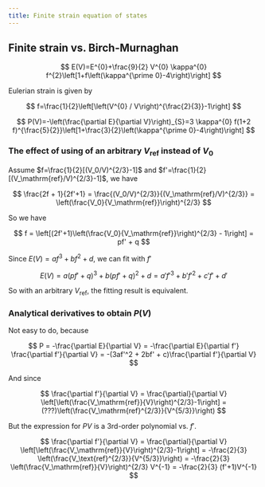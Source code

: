 ```yaml
---
title: Finite strain equation of states
---
```


## Finite strain vs. Birch-Murnaghan

$$ E(V)=E^{0}+\frac{9}{2} V^{0} \kappa^{0} f^{2}\left[1+f\left(\kappa^{\prime 0}-4\right)\right] $$

Eulerian strain is given by

$$ f=\frac{1}{2}\left[\left(V^{0} / V\right)^{\frac{2}{3}}-1\right] $$

$$ P(V)=-\left(\frac{\partial E}{\partial V}\right)_{S}=3 \kappa^{0} f(1+2 f)^{\frac{5}{2}}\left[1+\frac{3}{2}\left(\kappa^{\prime 0}-4\right)\right] $$

### The effect of using of an arbitrary $V_\mathrm{ref}$ instead of $V_0$

Assume $f=\frac{1}{2}[(V_0/V)^{2/3}-1]$ and $f'=\frac{1}{2}[(V_\mathrm{ref}/V)^{2/3}-1]$, we have

$$ \frac{2f + 1}{2f'+1} = \frac{(V_0/V)^{2/3}}{(V_\mathrm{ref}/V)^{2/3}} = \left(\frac{V_0}{V_\mathrm{ref}}\right)^{2/3} $$

So we have

$$ f = \left[(2f'+1)\left(\frac{V_0}{V_\mathrm{ref}}\right)^{2/3} - 1\right] = pf' + q $$

Since $E(V) = a f^3 + bf^2 + d$, we can fit with $f'$

$$ E(V) = a(pf' + q)^3 + b(pf'+q)^2 + d = a'f'^3 + b'f'^2 + c'f' + d' $$

So with an arbitrary $V_\mathrm{ref}$, the fitting result is equivalent.

### Analytical derivatives to obtain $P(V)$

Not easy to do, because

$$ P = -\frac{\partial E}{\partial V} = -\frac{\partial E}{\partial f'} \frac{\partial f'}{\partial V} = -(3af'^2 + 2bf' + c)\frac{\partial f'}{\partial V} $$

And since

$$ \frac{\partial f'}{\partial V}  =  \frac{\partial}{\partial V} \left[\left(\frac{V_\mathrm{ref}}{V}\right)^{2/3}-1\right] = (???)\left(\frac{V_\mathrm{ref}^{2/3}}{V^{5/3}}\right) $$

But the expression for $PV$ is a 3rd-order polynomial vs. $f'$.

$$ \frac{\partial f'}{\partial V}  =  \frac{\partial}{\partial V} \left[\left(\frac{V_\mathrm{ref}}{V}\right)^{2/3}-1\right] = -\frac{2}{3} \left(\frac{V_\text{ref}^{2/3}}{V^{5/3}}\right) =  -\frac{2}{3} \left(\frac{V_\mathrm{ref}}{V}\right)^{2/3} V^{-1} = -\frac{2}{3} (f'+1)V^{-1} $$